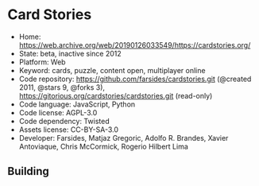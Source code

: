 # Card Stories

- Home: https://web.archive.org/web/20190126033549/https://cardstories.org/
- State: beta, inactive since 2012
- Platform: Web
- Keyword: cards, puzzle, content open, multiplayer online
- Code repository: https://github.com/farsides/cardstories.git (@created 2011, @stars 9, @forks 3), https://gitorious.org/cardstories/cardstories.git (read-only)
- Code language: JavaScript, Python
- Code license: AGPL-3.0
- Code dependency: Twisted
- Assets license: CC-BY-SA-3.0
- Developer: Farsides, Matjaz Gregoric, Adolfo R. Brandes, Xavier Antoviaque, Chris McCormick, Rogerio Hilbert Lima

## Building
